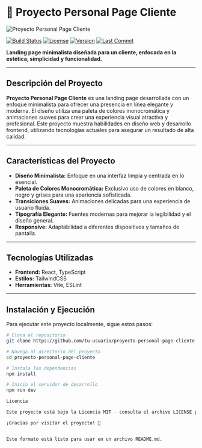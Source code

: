 # **🌟 Proyecto Personal Page Cliente**

![Proyecto Personal Page Cliente](https://via.placeholder.com/1200x300.png?text=Personal+Page+Cliente)

[![Build Status](https://img.shields.io/badge/Build-Status-green)](https://github.com/tu-usuario/proyecto-personal-page-cliente/actions)
[![License](https://img.shields.io/badge/License-MIT-blue)](LICENSE)
[![Version](https://img.shields.io/badge/Version-1.0.0-orange)](https://github.com/tu-usuario/proyecto-personal-page-cliente)
[![Last Commit](https://img.shields.io/github/last-commit/tu-usuario/proyecto-personal-page-cliente)](https://github.com/tu-usuario/proyecto-personal-page-cliente/commits/main)

**Landing page minimalista diseñada para un cliente, enfocada en la estética, simplicidad y funcionalidad.**

---

## **Descripción del Proyecto**

**Proyecto Personal Page Cliente** es una landing page desarrollada con un enfoque minimalista para ofrecer una presencia en línea elegante y moderna. El diseño utiliza una paleta de colores monocromática y animaciones suaves para crear una experiencia visual atractiva y profesional. Este proyecto muestra habilidades en diseño web y desarrollo frontend, utilizando tecnologías actuales para asegurar un resultado de alta calidad.

---

## **Características del Proyecto**

- **Diseño Minimalista:** Enfoque en una interfaz limpia y centrada en lo esencial.
- **Paleta de Colores Monocromática:** Exclusivo uso de colores en blanco, negro y grises para una apariencia sofisticada.
- **Transiciones Suaves:** Animaciones delicadas para una experiencia de usuario fluida.
- **Tipografía Elegante:** Fuentes modernas para mejorar la legibilidad y el diseño general.
- **Responsive:** Adaptabilidad a diferentes dispositivos y tamaños de pantalla.

---

## **Tecnologías Utilizadas**

- **Frontend:** React, TypeScript
- **Estilos:** TailwindCSS
- **Herramientas:** Vite, ESLint

---

## **Instalación y Ejecución**

Para ejecutar este proyecto localmente, sigue estos pasos:

```bash
# Clona el repositorio
git clone https://github.com/tu-usuario/proyecto-personal-page-cliente.git

# Navega al directorio del proyecto
cd proyecto-personal-page-cliente

# Instala las dependencias
npm install

# Inicia el servidor de desarrollo
npm run dev

Licencia

Este proyecto está bajo la Licencia MIT - consulta el archivo LICENSE para más detalles.

¡Gracias por visitar el proyecto! 🚀


Este formato está listo para usar en un archivo README.md.
